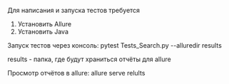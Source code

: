 Для написания и запуска тестов требуется
1. Установить Allure
2. Установить Java

Запуск тестов через консоль:
pytest Tests_Search.py --alluredir results

  results - папка, где будут храниться отчёты для allure

Просмотр отчётов в allure:
allure serve relults
